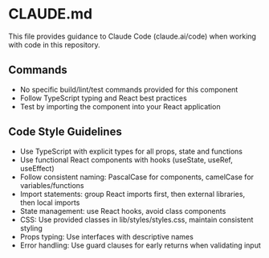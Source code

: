 # CLAUDE.md

This file provides guidance to Claude Code (claude.ai/code) when working with code in this repository.

## Commands
- No specific build/lint/test commands provided for this component
- Follow TypeScript typing and React best practices
- Test by importing the component into your React application

## Code Style Guidelines
- Use TypeScript with explicit types for all props, state and functions
- Use functional React components with hooks (useState, useRef, useEffect)
- Follow consistent naming: PascalCase for components, camelCase for variables/functions
- Import statements: group React imports first, then external libraries, then local imports
- State management: use React hooks, avoid class components
- CSS: Use provided classes in lib/styles/styles.css, maintain consistent styling
- Props typing: Use interfaces with descriptive names
- Error handling: Use guard clauses for early returns when validating input